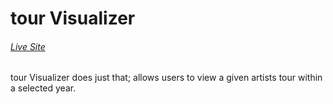 
# tour Visualizer
###### [Live Site](https://isabella-sandoval.github.io/tourhistory/)

tour Visualizer does just that; allows users to view a given artists tour within a selected year. 


